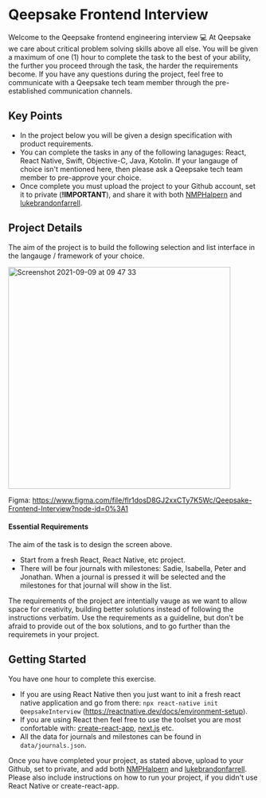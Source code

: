 # Qeepsake Frontend Interview

Welcome to the Qeepsake frontend engineering interview 💻 At Qeepsake we care about critical problem solving skills above all else. You will be given a maximum of one (1) hour to complete the task to the best of your ability, the further you proceed through the task, the harder the requirements become. If you have any questions during the project, feel free to communicate with a Qeepsake tech team member through the pre-established communication channels.

## Key Points

- In the project below you will be given a design specification with product requirements.
- You can complete the tasks in any of the following lanaguges: React, React Native, Swift, Objective-C, Java, Kotolin. If your langauge of choice isn't mentioned here, then please ask a Qeepsake tech team member to pre-approve your choice.
- Once complete you must upload the project to your Github account, set it to private (**!IMPORTANT**), and share it with both [NMPHalpern](https://github.com/NMPHalpern) and [lukebrandonfarrell](https://github.com/lukebrandonfarrell).

## Project Details

The aim of the project is to build the following selection and list interface in the langauge / framework of your choice.

<img width="446" alt="Screenshot 2021-09-09 at 09 47 33" src="https://user-images.githubusercontent.com/18139277/132645036-b73568b8-5e80-4195-a9ad-f582b90668e8.png">

Figma: https://www.figma.com/file/flr1dosD8GJ2xxCTy7K5Wc/Qeepsake-Frontend-Interview?node-id=0%3A1

#### Essential Requirements 

The aim of the task is to design the screen above.

- Start from a fresh React, React Native, etc project.
- There will be four journals with milestones: Sadie, Isabella, Peter and Jonathan. When a journal is pressed it will be selected and the milestones for that journal will show in the list.

The requirements of the project are intentially vauge as we want to allow space for creativity, building better solutions instead of following the instructions verbatim. Use the requirements as a guideline, but don't be afraid to provide out of the box solutions, and to go further than the requiremets in your project.

## Getting Started

You have one hour to complete this exercise.

- If you are using React Native then you just want to init a fresh react native application and go from there: `npx react-native init QeepsakeInterview` (https://reactnative.dev/docs/environment-setup).
- If you are using React then feel free to use the toolset you are most confortable with: [create-react-app](https://github.com/facebook/create-react-app), [next.js](https://nextjs.org/) etc.
- All the data for journals and milestones can be found in `data/journals.json`.

Once you have completed your project, as stated above, upload to your Github, set to private, and add both [NMPHalpern](https://github.com/NMPHalpern) and [lukebrandonfarrell](https://github.com/lukebrandonfarrell). Please also include instructions on how to run your project, if you didn't use React Native or create-react-app.
